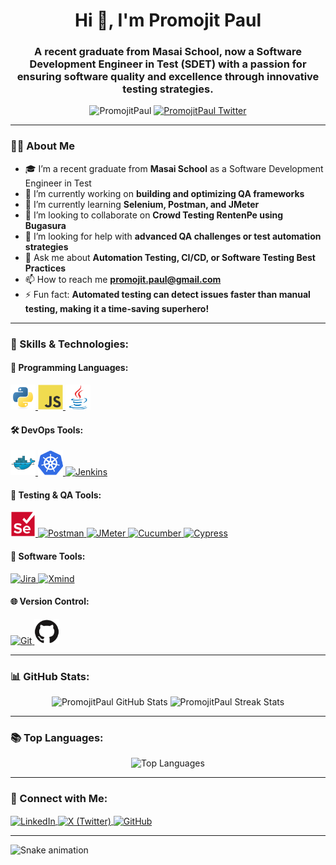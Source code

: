 <!-- Welcome Section -->
<h1 align="center">Hi 👋, I'm Promojit Paul</h1>
<h3 align="center">A recent graduate from Masai School, now a Software Development Engineer in Test (SDET) with a passion for ensuring software quality and excellence through innovative testing strategies.</h3>

<!-- Profile Views and Social Media Badges -->
<p align="center">
  <img src="https://komarev.com/ghpvc/?username=PromojitPaul&label=Profile%20views&color=0e75b6&style=flat" alt="PromojitPaul" />
  <a href="https://x.com/PromojitPaul" target="blank"><img src="https://img.shields.io/twitter/follow/PromojitPaul?logo=twitter&style=for-the-badge" alt="PromojitPaul Twitter" /></a>
</p>

---

<!-- About Me -->
### 👨‍💻 About Me
- 🎓 I’m a recent graduate from **Masai School** as a Software Development Engineer in Test
- 🔭 I’m currently working on **building and optimizing QA frameworks**
- 🌱 I’m currently learning **Selenium, Postman, and JMeter**
- 👯 I’m looking to collaborate on **Crowd Testing RentenPe using Bugasura**
- 🤔 I’m looking for help with **advanced QA challenges or test automation strategies**
- 💬 Ask me about **Automation Testing, CI/CD, or Software Testing Best Practices**
- 📫 How to reach me **promojit.paul@gmail.com**
- ⚡ Fun fact: **Automated testing can detect issues faster than manual testing, making it a time-saving superhero!**

---

<!-- Skills Section -->
### 🔧 Skills & Technologies:

#### 🚀 Programming Languages:
<p align="left">
  <a href="https://www.python.org/" target="_blank"> <img src="https://raw.githubusercontent.com/devicons/devicon/master/icons/python/python-original.svg" alt="Python" width="40" height="40"/> </a>
  <a href="https://www.javascript.com/" target="_blank"> <img src="https://raw.githubusercontent.com/devicons/devicon/master/icons/javascript/javascript-original.svg" alt="JavaScript" width="40" height="40"/> </a>
  <a href="https://www.java.com/" target="_blank"> <img src="https://raw.githubusercontent.com/devicons/devicon/master/icons/java/java-original.svg" alt="Java" width="40" height="40"/> </a>
</p>

#### 🛠 DevOps Tools:
<p align="left">
  <a href="https://www.docker.com/" target="_blank"> <img src="https://raw.githubusercontent.com/devicons/devicon/master/icons/docker/docker-original.svg" alt="Docker" width="40" height="40"/> </a>
  <a href="https://kubernetes.io/" target="_blank"> <img src="https://raw.githubusercontent.com/devicons/devicon/master/icons/kubernetes/kubernetes-plain.svg" alt="Kubernetes" width="40" height="40"/> </a>
  <a href="https://www.jenkins.io/" target="_blank"> <img src="https://www.vectorlogo.zone/logos/jenkins/jenkins-icon.svg" alt="Jenkins" width="40" height="40"/> </a>
</p>

#### 🧪 Testing & QA Tools:
<p align="left">
  <a href="https://www.selenium.dev/" target="_blank"> <img src="https://raw.githubusercontent.com/devicons/devicon/master/icons/selenium/selenium-original.svg" alt="Selenium" width="40" height="40"/> </a>
  <a href="https://www.postman.com/" target="_blank"> <img src="https://www.vectorlogo.zone/logos/getpostman/getpostman-icon.svg" alt="Postman" width="40" height="40"/> </a>
  <a href="https://jmeter.apache.org/" target="_blank"> <img src="https://www.vectorlogo.zone/logos/apache_jmeter/apache_jmeter-icon.svg" alt="JMeter" width="40" height="40"/> </a>
  <a href="https://cucumber.io/" target="_blank"> <img src="https://cucumber.io/images/open-graph-logo.png" alt="Cucumber" width="40" height="40"/> </a>
  <a href="https://www.cypress.io/" target="_blank"> <img src="https://www.vectorlogo.zone/logos/cypressio/cypressio-icon.svg" alt="Cypress" width="40" height="40"/> </a>
</p>

#### 💼 Software Tools:
<p align="left">
  <a href="https://www.atlassian.com/software/jira" target="_blank"> <img src="https://www.vectorlogo.zone/logos/atlassian_jira/atlassian_jira-icon.svg" alt="Jira" width="40" height="40"/> </a>
  <a href="https://www.xmind.net/" target="_blank"> <img src="https://www.vectorlogo.zone/logos/xmind/xmind-icon.svg" alt="Xmind" width="40" height="40"/> </a>
</p>

#### 🌐 Version Control:
<p align="left">
  <a href="https://git-scm.com/" target="_blank"> <img src="https://www.vectorlogo.zone/logos/git-scm/git-scm-icon.svg" alt="Git" width="40" height="40"/> </a>
  <a href="https://github.com/" target="_blank"> <img src="https://raw.githubusercontent.com/devicons/devicon/master/icons/github/github-original.svg" alt="GitHub" width="40" height="40"/> </a>
</p>

---

<!-- GitHub Stats -->
### 📊 GitHub Stats:
<p align="center">
  <img src="https://github-readme-stats.vercel.app/api?username=PromojitPaul&show_icons=true&theme=radical" alt="PromojitPaul GitHub Stats" />
  <img src="https://github-readme-streak-stats.herokuapp.com/?user=PromojitPaul&theme=radical" alt="PromojitPaul Streak Stats" />
</p>

---

<!-- Top Languages -->
### 📚 Top Languages:
<p align="center">
  <img src="https://github-readme-stats.vercel.app/api/top-langs?username=PromojitPaul&layout=compact&theme=radical" alt="Top Languages" />
</p>

---

<!-- Connect with Me -->
### 🤝 Connect with Me:
<p align="left">
  <a href="https://www.linkedin.com/in/promojitpaul/" target="blank">
    <img align="center" src="https://cdn.jsdelivr.net/npm/simple-icons@3.13.0/icons/linkedin.svg" alt="LinkedIn" height="30" width="40" />
  </a>
  <a href="https://x.com/PromojitPaul" target="blank">
    <img align="center" src="https://cdn.jsdelivr.net/npm/simple-icons@3.13.0/icons/x.svg" alt="X (Twitter)" height="30" width="40" />
  </a>
  <a href="https://github.com/PromojitPaul" target="blank">
    <img align="center" src="https://cdn.jsdelivr.net/npm/simple-icons@3.13.0/icons/github.svg" alt="GitHub" height="30" width="40" />
  </a>
</p>

---

<!-- Fun Element -->
![Snake animation](https://github.com/PromojitPaul/PromojitPaul/blob/output/snake.svg)
